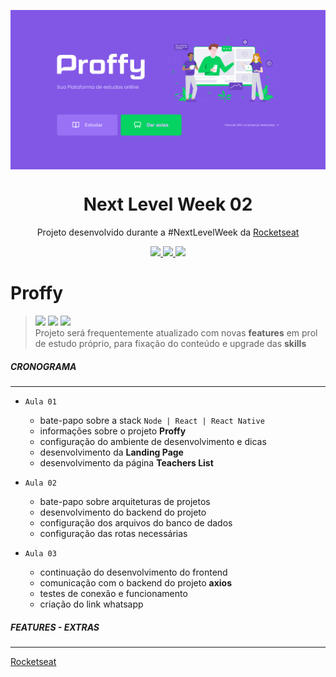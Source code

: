 <img src="./static/Proffy.png" align="center"></img>

<h1 align="center">Next Level Week 02</h1>
<p align="center">Projeto desenvolvido durante a #NextLevelWeek da <a href="https://rocketseat.com.br/">Rocketseat</a> </p>

<p align="center">
  <a aria-label="Versão do Node" href="https://github.com/nodejs/node/blob/master/doc/changelogs/CHANGELOG_V12.md#12.18.3">
    <img src="https://img.shields.io/badge/node.js@lts-12.18.3-informational?logo=Node.JS"></img>
  </a>
  <a aria-label="Versão do React" href="https://github.com/facebook/react/blob/master/CHANGELOG.md#16131-march-19-2020">
    <img src="https://img.shields.io/badge/react-16.13.1-informational?logo=react"></img>
  </a>
  <a aria-label="Dia 3 de 5" href="https://nextlevelweek.com/episodios/omnistack/3/edicao/2">
    <img src="https://img.shields.io/badge/Dia-3-green"></img>
  </a>
</p>

# Proffy

> ![](https://img.shields.io/github/stars/williamjesusdev/proffy.svg) 
> ![](https://img.shields.io/github/forks/williamjesusdev/proffy.svg) 
> ![](https://img.shields.io/github/issues/williamjesusdev/proffy.svg) 
> <br>
> Projeto será frequentemente atualizado com novas **features** em prol de estudo próprio, para fixação do conteúdo e upgrade das **skills** 
> <br>


##### CRONOGRAMA

---

- `Aula 01`

  - bate-papo sobre a stack `Node | React | React Native`
  - informações sobre o projeto **Proffy**
  - configuração do ambiente de desenvolvimento e dicas
  - desenvolvimento da **Landing Page**
  - desenvolvimento da página **Teachers List**
    <br>

- `Aula 02`

  - bate-papo sobre arquiteturas de projetos
  - desenvolvimento do backend do projeto
  - configuração dos arquivos do banco de dados
  - configuração das rotas necessárias
    <br>

- `Aula 03`

  - continuação do desenvolvimento do frontend
  - comunicação com o backend do projeto **axios**
  - testes de conexão e funcionamento
  - criação do link whatsapp 
    <br>

##### FEATURES - EXTRAS

---

[Rocketseat](https://rocketseat.com.br/)
